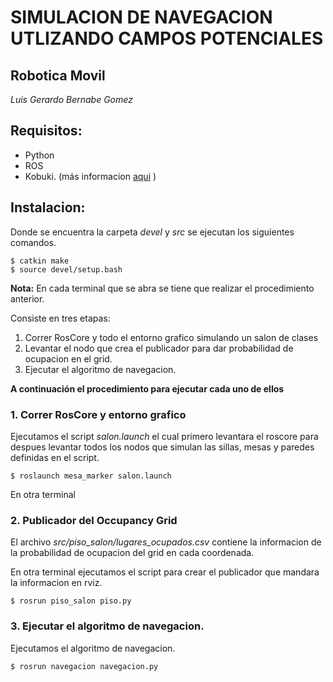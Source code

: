 #   SIMULACION DE NAVEGACION UTLIZANDO CAMPOS POTENCIALES
##  Robotica Movil

_Luis Gerardo Bernabe Gomez_

## Requisitos:
- Python
- ROS
- Kobuki. (más informacion [aqui](http://wiki.ros.org/kobuki/Tutorials/Simulated%20Kobuki%20navigation%20in%20perfect%20world)  )

## Instalacion:
Donde se encuentra la carpeta _devel_ y _src_ se ejecutan los siguientes comandos. 

```
$ catkin make
$ source devel/setup.bash
```
__Nota:__ En cada terminal que se abra se tiene que realizar el procedimiento anterior. 

Consiste en tres etapas: 

1. Correr RosCore y todo el entorno grafico simulando un salon de clases
2. Levantar el nodo que crea el publicador para dar probabilidad de ocupacion en el grid.
3. Ejecutar el algoritmo de navegacion.  

__A continuación el procedimiento para ejecutar cada uno de ellos__ 

### 1. Correr RosCore y entorno grafico

Ejecutamos el script _salon.launch_ el cual primero levantara el roscore para despues levantar 
todos los nodos que simulan las sillas, mesas y paredes definidas en el script. 
```
$ roslaunch mesa_marker salon.launch
```

En otra terminal 

### 2. Publicador del Occupancy Grid

El archivo _src/piso_salon/lugares_ocupados.csv_ contiene la informacion de la probabilidad de ocupacion del grid en cada coordenada. 

En otra terminal ejecutamos el script para crear el publicador que mandara la informacion en rviz.

```
$ rosrun piso_salon piso.py 
```

### 3. Ejecutar el algoritmo de navegacion.

Ejecutamos el algoritmo de navegacion. 

```
$ rosrun navegacion navegacion.py 
```


 



